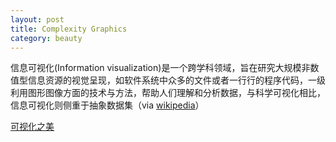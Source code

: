```yaml
---
layout: post
title: Complexity Graphics 
category: beauty
---
```

信息可视化(Information visualization)是一个跨学科领域，旨在研究大规模非数值型信息资源的视觉呈现，如软件系统中众多的文件或者一行行的程序代码，一级利用图形图像方面的技术与方法，帮助人们理解和分析数据，与科学可视化相比，信息可视化则侧重于抽象数据集（via [wikipedia](http://zh.wikipedia.org/wiki/%E4%BF%A1%E6%81%AF%E5%8F%AF%E8%A7%86%E5%8C%96)）

[可视化之美](http://www.complexitygraphics.com/)
